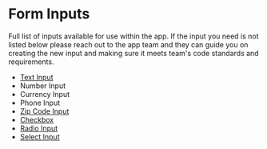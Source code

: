 # Form Inputs

Full list of inputs available for use within the app. If the input you need is not listed below please reach out to the app team and they can guide you on creating the new input and making sure it meets team's code standards and requirements.

- [Text Input](./Text/TextInput.docs.md)
- Number Input
- Currency Input
- Phone Input
- [Zip Code Input](./ZipCode/ZipCode.docs.md)
- [Checkbox](./Checkbox/Checkbox.docs.md)
- [Radio Input](./Radio/)
- [Select Input](./Select/SelectInput.docs.md)